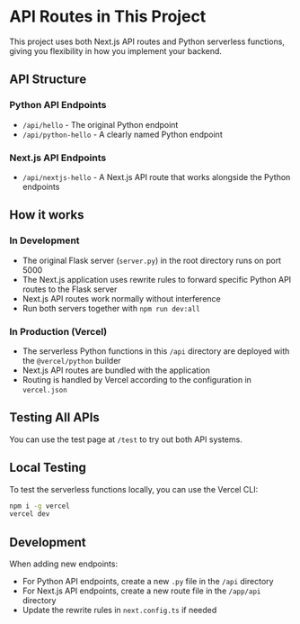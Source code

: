 # API Routes in This Project

This project uses both Next.js API routes and Python serverless functions, giving you flexibility in how you implement your backend.

## API Structure

### Python API Endpoints
- `/api/hello` - The original Python endpoint
- `/api/python-hello` - A clearly named Python endpoint

### Next.js API Endpoints
- `/api/nextjs-hello` - A Next.js API route that works alongside the Python endpoints

## How it works

### In Development
- The original Flask server (`server.py`) in the root directory runs on port 5000
- The Next.js application uses rewrite rules to forward specific Python API routes to the Flask server
- Next.js API routes work normally without interference
- Run both servers together with `npm run dev:all`

### In Production (Vercel)
- The serverless Python functions in this `/api` directory are deployed with the `@vercel/python` builder
- Next.js API routes are bundled with the application
- Routing is handled by Vercel according to the configuration in `vercel.json`

## Testing All APIs

You can use the test page at `/test` to try out both API systems.

## Local Testing

To test the serverless functions locally, you can use the Vercel CLI:

```bash
npm i -g vercel
vercel dev
```

## Development

When adding new endpoints:
- For Python API endpoints, create a new `.py` file in the `/api` directory
- For Next.js API endpoints, create a new route file in the `/app/api` directory
- Update the rewrite rules in `next.config.ts` if needed 
